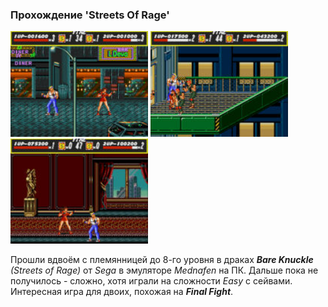 <!--2022-11-06 15:59:01-->
### Прохождение 'Streets Of Rage'
<td><img src="./Bare-Knuckle_0.jpg" alt="" width="220px">
<td><img src="./Bare-Knuckle_1.jpg" alt="" width="220px">
<td><img src="./Bare-Knuckle_2.jpg" alt="" width="220px">

Прошли вдвоём с племянницей до 8-го уровня в драках ***Bare Knuckle*** *(Streets of Rage)* от *Sega*
в эмуляторе *Mednafen* на ПК. Дальше пока не получилось - сложно, хотя играли на сложности *Easy* с сейвами.
Интересная игра для двоих, похожая на ***Final Fight***.
